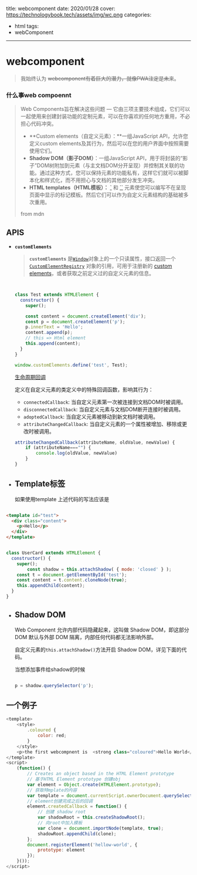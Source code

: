 title: webcomponent
date: 2020/01/28
cover: https://technologybook.tech/assets/img/wc.png
categories:
- html
tags:
- webComponent

---
# webcomponent

> 我始终认为 ~~webcomponent有着巨大的潜力，就像PWA注定是未来~~。

### 什么事web compoennt

> Web Components旨在解决这些问题 — 它由三项主要技术组成，它们可以一起使用来创建封装功能的定制元素，可以在你喜欢的任何地方重用，不必担心代码冲突。
>
> - **Custom elements（自定义元素）：**一组JavaScript API，允许您定义custom elements及其行为，然后可以在您的用户界面中按照需要使用它们。
> - **Shadow DOM（影子DOM）**：一组JavaScript API，用于将封装的“影子”DOM树附加到元素（与主文档DOM分开呈现）并控制其关联的功能。通过这种方式，您可以保持元素的功能私有，这样它们就可以被脚本化和样式化，而不用担心与文档的其他部分发生冲突。
> - **HTML templates（HTML模板）：** [`](https://developer.mozilla.org/zh-CN/docs/Web/HTML/Element/template) 和 [``](https://developer.mozilla.org/zh-CN/docs/Web/HTML/Element/slot) 元素使您可以编写不在呈现页面中显示的标记模板。然后它们可以作为自定义元素结构的基础被多次重用。
>
> from mdn

## APIS

- **`customElements`**

  > **`customElements`** 是[`Window`](https://developer.mozilla.org/zh-CN/docs/Web/API/Window)对象上的一个只读属性，接口返回一个[`CustomElementRegistry`](https://developer.mozilla.org/zh-CN/docs/Web/API/CustomElementRegistry) 对象的引用，可用于注册新的 [custom elements](https://developer.mozilla.org/en-US/docs/Web/Web_Components/Using_custom_elements)，或者获取之前定义过的自定义元素的信息。

  ```javascript
  
  
  class Test extends HTMLElement {
    constructor() {
      super();
  
      const content = document.createElement('div');
      const p = document.createElement('p');
      p.innerText = 'Hello';
      content.append(p);
      // this => Html element
      this.append(content);
    }
  }
  
  window.customElements.define('test', Test);
  ```

  [生命周期回调](https://developer.mozilla.org/en-US/docs/Web/Web_Components/Using_custom_elements#Using_the_lifecycle_callbacks)

  定义在自定义元素的类定义中的特殊回调函数，影响其行为：

  - `connectedCallback`: 当自定义元素第一次被连接到文档DOM时被调用。
  - `disconnectedCallback`: 当自定义元素与文档DOM断开连接时被调用。
  - `adoptedCallback`: 当自定义元素被移动到新文档时被调用。
  - `attributeChangedCallback`: 当自定义元素的一个属性被增加、移除或更改时被调用。

  ```javascript
  attributeChangedCallback(attributeName, oldValue, newValue) {
      if (attributeName==="") {
          console.log(oldValue, newValue)
      }
  }
  ```

  

- ## Template标签

  如果使用template 上述代码的写法应该是

```html

<template id="test">
  <div class="content">
    <p>Hello</p>
  </div>
</template>
```

```javascript

class UserCard extends HTMLElement {
  constructor() {
    super();
		const shadow = this.attachShadow( { mode: 'closed' } );
    const t = document.getElementById('test');
    const content = t.content.cloneNode(true);
    this.appendChild(content);
  }
}
```

- ## Shadow DOM

  Web Component 允许内部代码隐藏起来，这叫做 Shadow DOM，即这部分 DOM 默认与外部 DOM 隔离，内部任何代码都无法影响外部。

  自定义元素的`this.attachShadow()`方法开启 Shadow DOM，详见下面的代码。

  当想添加事件给shadow的时候

  ```javascript
  
  p = shadow.querySelector('p');
  ```

  

## 一个例子

```javascript
<template>
    <style>
        .coloured {
            color: red;
        }
    </style>
    <p>the first webcompnent is  <strong class="coloured">Hello World</strong></p>
</template>
<script>
    (function() {
        // Creates an object based in the HTML Element prototype
        // 基于HTML Element prototype 创建obj
        var element = Object.create(HTMLElement.prototype);
        // 获取特mplate的内容
        var template = document.currentScript.ownerDocument.querySelector('template').content;
        // element创建完成之后的回调
        element.createdCallback = function() {
            // 创建 shadow root
            var shadowRoot = this.createShadowRoot();
            // 向root中加入模板
            var clone = document.importNode(template, true);
            shadowRoot.appendChild(clone);
        };
        document.registerElement('hellow-world', {
            prototype: element
        });
    }());
</script>
```



